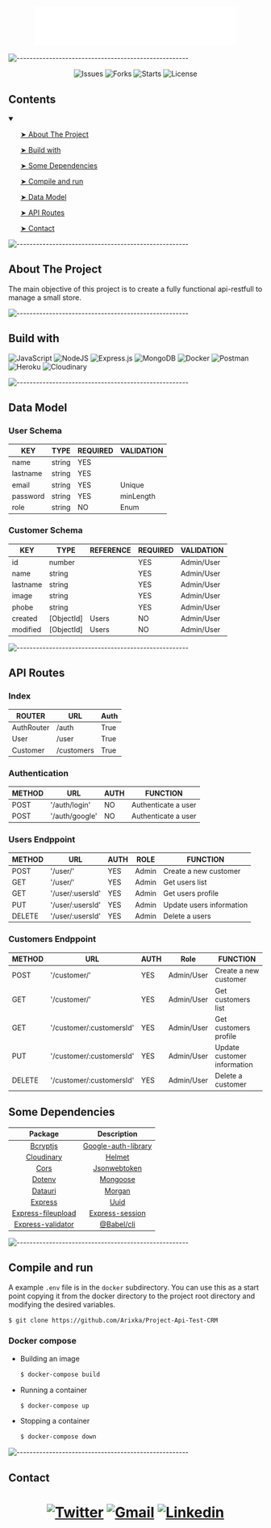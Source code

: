<div align="center">
        <img src="title.svg"  width="400"> 
</div>



</div>          
                         
![-----------------------------------------------------](https://raw.githubusercontent.com/andreasbm/readme/master/assets/lines/rainbow.png)

<div align="center">

![Issues](https://img.shields.io/github/issues/Arixka/Project-Api-Test-CRM?color=blueviolet)
![Forks](https://img.shields.io/github/forks/Arixka/Project-Api-Test-CRM?color=blueviolet)
![Starts](https://img.shields.io/github/stars/Arixka/Project-Api-Test-CRM?color=blueviolet)
![License](https://img.shields.io/github/license/Arixka/Project-Api-Test-CRM?color=blueviolet)

</div>   

<h2 id="table-of-contents"> Contents</h2>

<details open="open">
  <summary></summary>
<ol><a href="#about-the-project"> ➤ About The Project </a></ol>
<ol><a href="#build"> ➤ Build with </a></ol>
<ol><a href="#dependencies"> ➤ Some Dependencies </a></ol>
<ol><a href="#compile"> ➤ Compile and run </a></ol>
<ol><a href="#datamodel"> ➤ Data Model </a></ol>
<ol><a href="#routes"> ➤ API Routes </a></ol>
<ol><a href="#contact"> ➤ Contact </a></ol>

</details>

![-----------------------------------------------------](https://raw.githubusercontent.com/andreasbm/readme/master/assets/lines/rainbow.png)

<h2 id="about-the-project"> About The Project</h2>

The main objective of this project is to create a fully functional api-restfull
to manage a small store.

![-----------------------------------------------------](https://raw.githubusercontent.com/andreasbm/readme/master/assets/lines/rainbow.png)

<h2 id="build"> Build with</h2>

![JavaScript](https://img.shields.io/badge/javascript-%23323330.svg?style=flat&logo=Javascript&logoColor=%23F7DF1E)
![NodeJS](https://img.shields.io/badge/node.js-%2343853D.svg?style=flat&logo=Node.js&logoColor=white&)
![Express.js](https://img.shields.io/badge/express.js-%23404d59.svg?style=flat&logo=Express&logoColor=%2361DAFB)
![MongoDB](https://img.shields.io/badge/MongoDB-%234ea94b.svg?style=flat&logo=Mongodb&logoColor=white)
![Docker](https://img.shields.io/badge/docker-%230db7ed.svg?style=flat&logo=Docker&logoColor=white)
![Postman](https://img.shields.io/badge/Postman-FF6C37?style=flat&logo=Postman&logoColor=white)
![Heroku](https://img.shields.io/badge/heroku-%23430098.svg?style=flat&logo=Heroku&logoColor=white)
![Cloudinary](https://img.shields.io/badge/Cloudinary-3448c5?style=flat&logo=google-cloud&logoColor=white)

![-----------------------------------------------------](https://raw.githubusercontent.com/andreasbm/readme/master/assets/lines/rainbow.png)

<h2 id="datamodel"> Data Model</h2>

<h3> User Schema</h3>

| KEY      | TYPE   | REQUIRED | VALIDATION |
| -------- | ------ | -------- | ---------- |
| name     | string | YES      |            |
| lastname | string | YES      |            |
| email    | string | YES      | Unique     |
| password | string | YES      | minLength  |
| role     | string | NO       | Enum       |

<h3> Customer Schema</h3>

| KEY      | TYPE       | REFERENCE | REQUIRED | VALIDATION |
| -------- | ---------- | --------- | -------- | ---------- |
| id       | number     |           | YES      | Admin/User |
| name     | string     |           | YES      | Admin/User |
| lastname | string     |           | YES      | Admin/User |
| image    | string     |           | YES      | Admin/User |
| phobe    | string     |           | YES      | Admin/User |
| created  | [ObjectId] | Users     | NO       | Admin/User |
| modified | [ObjectId] | Users     | NO       | Admin/User |

![-----------------------------------------------------](https://raw.githubusercontent.com/andreasbm/readme/master/assets/lines/rainbow.png)

<h2 id="routes"> API Routes</h2>

<h3>Index</h3>

| ROUTER     | URL        | Auth |
| ---------- | ---------- | ---- |
| AuthRouter | /auth      | True |
| User       | /user      | True |
| Customer   | /customers | True |

<h3>Authentication</h3>

| METHOD | URL            | AUTH | FUNCTION            |
| ------ | -------------- | ---- | ------------------- |
| POST   | '/auth/login'  | NO   | Authenticate a user |
| POST   | '/auth/google' | NO   | Authenticate a user |

<h3>Users Endppoint</h3>

| METHOD | URL              | AUTH | ROLE  | FUNCTION                 |
| ------ | ---------------- | ---- | ----- | ------------------------ |
| POST   | '/user/'         | YES  | Admin | Create a new customer    |
| GET    | '/user/'         | YES  | Admin | Get users list           |
| GET    | '/user/:usersId' | YES  | Admin | Get users profile        |
| PUT    | '/user/:usersId' | YES  | Admin | Update users information |
| DELETE | '/user/:usersId' | YES  | Admin | Delete a users           |

<h3>Customers Endppoint</h3>

| METHOD | URL                      | AUTH | Role       | FUNCTION                    |
| ------ | ------------------------ | ---- | ---------- | --------------------------- |
| POST   | '/customer/'             | YES  | Admin/User | Create a new customer       |
| GET    | '/customer/'             | YES  | Admin/User | Get customers list          |
| GET    | '/customer/:customersId' | YES  | Admin/User | Get customers profile       |
| PUT    | '/customer/:customersId' | YES  | Admin/User | Update customer information |
| DELETE | '/customer/:customersId' | YES  | Admin/User | Delete a customer           |

<h2 id="dependencies"> Some Dependencies</h2>

|                                 Package                                  |                                Description                                 |
| :----------------------------------------------------------------------: | :------------------------------------------------------------------------: |
|           [ Bcryptjs ](https://www.npmjs.com/package/bcryptjs)           | [ Google-auth-library ](https://www.npmjs.com/package/google-auth-library) |
|         [ Cloudinary ](https://www.npmjs.com/package/cloudinary)         |              [ Helmet ](https://www.npmjs.com/package/helmet)              |
|               [ Cors ](https://www.npmjs.com/package/cors)               |        [ Jsonwebtoken ](https://www.npmjs.com/package/jsonwebtoken)        |
|             [ Dotenv ](https://www.npmjs.com/package/dotenv)             |            [ Mongoose ](https://www.npmjs.com/package/mongoose)            |
|            [ Datauri ](https://www.npmjs.com/package/datauri)            |              [ Morgan ](https://www.npmjs.com/package/morgan)              |
|            [ Express ](https://www.npmjs.com/package/express)            |                [ Uuid ](https://www.npmjs.com/package/uuid)                |
| [ Express-fileupload ](https://www.npmjs.com/package/express-fileupload) |     [ Express-session ](https://www.npmjs.com/package/express-session)     |
|  [ Express-validator ](https://www.npmjs.com/package/express-validator)  |          [ @Babel/cli ](https://www.npmjs.com/package/@babel/cli)          |

![-----------------------------------------------------](https://raw.githubusercontent.com/andreasbm/readme/master/assets/lines/rainbow.png)

<h2 id="compile"> Compile and run</h2>

A example `.env` file is in the `docker` subdirectory. You can use this as a
start point copying it from the docker directory to the project root directory
and modifying the desired variables.

```bash
$ git clone https://github.com/Arixka/Project-Api-Test-CRM
```


<h3>Docker compose</h3>

-   Building an image

    ```bash
    $ docker-compose build
    ```

-   Running a container

    ```bash
    $ docker-compose up
    ```

-   Stopping a container

    ```bash
    $ docker-compose down
    ```

![-----------------------------------------------------](https://raw.githubusercontent.com/andreasbm/readme/master/assets/lines/rainbow.png)

<h2 id="contact"> Contact</h2>

<h1 align="center">

[![Twitter](https://img.shields.io/badge/-Twitter-1DA1F2?style=flat&logo=Twitter&logoColor=white)](https://twitter.com/_Arixka_)
[![Gmail](https://img.shields.io/badge/-Gmail-c14438?style=flat&logo=Gmail&logoColor=white)](mailto:marisiver25@gmail.com)
[![Linkedin](https://img.shields.io/badge/-LinkedIn-blue?style=flat&logo=Linkedin&logoColor=white)](https://www.linkedin.com/in/maria-siverio/)

</h1>

